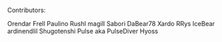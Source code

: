 Contributors:

Orendar
Frell
Paulino
Rushl
magill
Sabori
DaBear78
Xardo
RRys
IceBear
ardinendlil
Shugotenshi
Pulse aka PulseDiver
Hyoss
